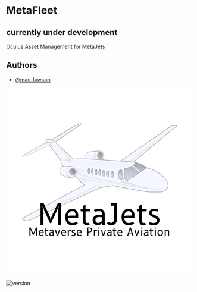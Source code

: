 
# MetaFleet
## currently under development
Oculus Asset Management for MetaJets


## Authors

- [@mac-lawson](https://www.github.com/mac-lawson)


![Logo](MetaJets.png)




![version](https://img.shields.io/badge/version-beta-blue)



